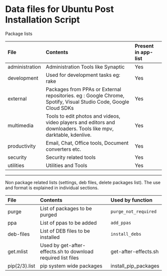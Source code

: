 # Data files for Ubuntu Post Installation Script

Package lists

| File           | Contents                                                                                                         | Present in app-list |
| :------------- | :--------------------------------------------------------------------------------------------------------------- | :------------------ |
| administration | Administration Tools like Synaptic                                                                               | Yes                 |
| development    | Used for development tasks eg: rake                                                                              | Yes                 |
| external       | Packages from PPAs or External repositories. eg : Google Chrome, Spotify, Visual Studio Code, Google Cloud SDKs  | Yes                 |
| multimedia     | Tools to edit photos and videos, video players and editors and downloaders. Tools like mpv, darktable, kdenlive. | Yes                 |
| productivity   | Email, Chat, Office tools, Document converters etc.                                                              | Yes                 |
| security       | Security related tools                                                                                           | Yes                 |
| utilities      | Utilities and Tools                                                                                              | Yes                 |

---
Non package related lists (settings, deb files, delete packages list). The use and format is explained in individual sections.

| File          | Contents                                                     | Used by function     |
| :------------ | :----------------------------------------------------------- | :------------------- |
| purge         | List of packages to be purged                                | `purge_not_required` |
| ppa           | List of ppas to be added                                     | `add_ppas`           |
| deb-files     | List of DEB files to be installed                            | `install_debs`       |
| get.mlist     | Used by get-after-effects.sh to download required list files | get-after-effects.sh |
| pip(2/3).list | pip system wide packages                                     | install_pip_packages |
